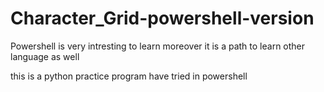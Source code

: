 # Character_Grid-powershell-version

Powershell is very intresting to learn moreover it is a path to learn other language as well

this is a python practice program have tried in powershell

